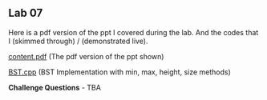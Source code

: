 ## Lab 07

Here is a pdf version of the ppt I covered during the lab. And the codes that I (skimmed through) / (demonstrated live).

  [content.pdf](content.pdf) (The pdf version of the ppt shown)

  [BST.cpp](BST.cpp) (BST Implementation with min, max, height, size methods)

**Challenge Questions** -
TBA
